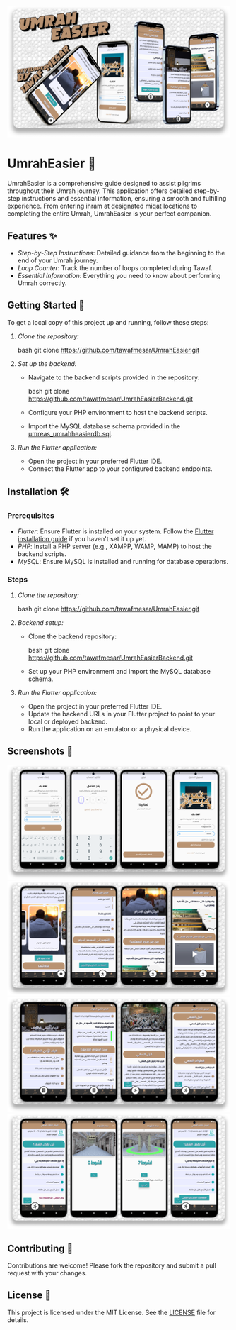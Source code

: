 ![UmrahEasier](https://github.com/tawafmesar/UmrahEasier/blob/main/UmrahEasier.png?raw=true)




# UmrahEasier 🕋

UmrahEasier is a comprehensive guide designed to assist pilgrims throughout their Umrah journey. This application offers detailed step-by-step instructions and essential information, ensuring a smooth and fulfilling experience. From entering ihram at designated miqat locations to completing the entire Umrah, UmrahEasier is your perfect companion.

## Features ✨

- *Step-by-Step Instructions*: Detailed guidance from the beginning to the end of your Umrah journey.
- *Loop Counter*: Track the number of loops completed during Tawaf.
- *Essential Information*: Everything you need to know about performing Umrah correctly.

## Getting Started 🚀

To get a local copy of this project up and running, follow these steps:

1. *Clone the repository:*

   bash
   git clone https://github.com/tawafmesar/UmrahEasier.git
   

2. *Set up the backend:*
   - Navigate to the backend scripts provided in the repository:

     bash
     git clone https://github.com/tawafmesar/UmrahEasierBackend.git
     

   - Configure your PHP environment to host the backend scripts.
   - Import the MySQL database schema provided in the [umreas_umrahheasierdb.sql](https://github.com/tawafmesar/UmrahEasierBackend/blob/main/database/umreas_umrahheasierdb.sql).

3. *Run the Flutter application:*
   - Open the project in your preferred Flutter IDE.
   - Connect the Flutter app to your configured backend endpoints.

## Installation 🛠️

### Prerequisites

- *Flutter*: Ensure Flutter is installed on your system. Follow the [Flutter installation guide](https://flutter.dev/docs/get-started/install) if you haven't set it up yet.
- *PHP*: Install a PHP server (e.g., XAMPP, WAMP, MAMP) to host the backend scripts.
- *MySQL*: Ensure MySQL is installed and running for database operations.

### Steps

1. *Clone the repository:*

   bash
   git clone https://github.com/tawafmesar/UmrahEasier.git
   

2. *Backend setup:*
   - Clone the backend repository:

     bash
     git clone https://github.com/tawafmesar/UmrahEasierBackend.git
     

   - Set up your PHP environment and import the MySQL database schema.

3. *Run the Flutter application:*
   - Open the project in your preferred Flutter IDE.
   - Update the backend URLs in your Flutter project to point to your local or deployed backend.
   - Run the application on an emulator or a physical device.


## Screenshots 📱
![UmrahEasier](https://github.com/tawafmesar/UmrahEasier/blob/main/screenshots1.png?raw=true)
![UmrahEasier](https://github.com/tawafmesar/UmrahEasier/blob/main/screenshots2.png?raw=true)
![UmrahEasier](https://github.com/tawafmesar/UmrahEasier/blob/main/screenshots3.png?raw=true)
![UmrahEasier](https://github.com/tawafmesar/UmrahEasier/blob/main/screenshots4.png?raw=true)


## Contributing 🤝

Contributions are welcome! Please fork the repository and submit a pull request with your changes.

## License 📄

This project is licensed under the MIT License. See the [LICENSE](LICENSE) file for details.




